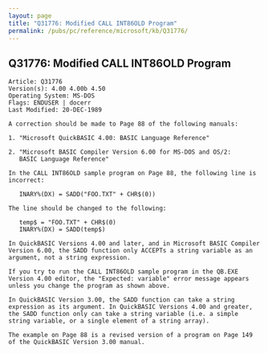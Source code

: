 ```yaml
---
layout: page
title: "Q31776: Modified CALL INT86OLD Program"
permalink: /pubs/pc/reference/microsoft/kb/Q31776/
---
```


## Q31776: Modified CALL INT86OLD Program

	Article: Q31776
	Version(s): 4.00 4.00b 4.50
	Operating System: MS-DOS
	Flags: ENDUSER | docerr
	Last Modified: 20-DEC-1989
	
	A correction should be made to Page 88 of the following manuals:
	
	1. "Microsoft QuickBASIC 4.00: BASIC Language Reference"
	
	2. "Microsoft BASIC Compiler Version 6.00 for MS-DOS and OS/2:
	   BASIC Language Reference"
	
	In the CALL INT86OLD sample program on Page 88, the following line is
	incorrect:
	
	   INARY%(DX) = SADD("FOO.TXT" + CHR$(0))
	
	The line should be changed to the following:
	
	   temp$ = "FOO.TXT" + CHR$(0)
	   INARY%(DX) = SADD(temp$)
	
	In QuickBASIC Versions 4.00 and later, and in Microsoft BASIC Compiler
	Version 6.00, the SADD function only ACCEPTs a string variable as an
	argument, not a string expression.
	
	If you try to run the CALL INT86OLD sample program in the QB.EXE
	Version 4.00 editor, the "Expected: variable" error message appears
	unless you change the program as shown above.
	
	In QuickBASIC Version 3.00, the SADD function can take a string
	expression as its argument. In QuickBASIC Versions 4.00 and greater,
	the SADD function only can take a string variable (i.e. a simple
	string variable, or a single element of a string array).
	
	The example on Page 88 is a revised version of a program on Page 149
	of the QuickBASIC Version 3.00 manual.
